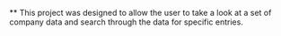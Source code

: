 \*\* This project was designed to allow the user to take a look at a set of company data and search through the data for specific entries.
